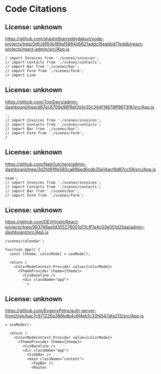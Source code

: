# Code Citations

## License: unknown
https://github.com/shashidharreddydakuri/node-projects/tree/0dfcd950e189a15864d5821addc16eabbd71eddb/react-projects/react-admin/src/App.js

```
/ import Invoices from './scenes/invoices';
// import Contacts from './scenes/contacts';
// import Bar from './scenes/bar';
// import Form from './scenes/form';
// import Line
```


## License: unknown
https://github.com/TomDevy/admin-dashboard/tree/d67ec6709e98f9ef2e1e35c344f19678ff9673f8/src/App.js

```
';
// import Invoices from './scenes/invoices';
// import Contacts from './scenes/contacts';
// import Bar from './scenes/bar';
// import Form from './scenes/form';
/
```


## License: unknown
https://github.com/NaeOutchere/admin-dashboard/tree/3d2fd91ffe580ca89bed6cdb35e14acf8d67cc58/src/App.js

```
team';
// import Invoices from './scenes/invoices';
// import Contacts from './scenes/contacts';
// import Bar from './scenes/bar';
// import Form from './scenes/form';
```


## License: unknown
https://github.com/DEVHrishi/React-projects/tree/993749ae1d355276051d13cff7a4c03e051d25aa/admin-dashboard/src/App.js

```
/scenes/calendar';

function App() {
  const [theme, colorMode] = useMode();

  return (
    <ColorModeContext.Provider value={colorMode}>
      <ThemeProvider theme={theme}>
        <CssBaseline />
        <div className="app">
          <
```


## License: unknown
https://github.com/EvgenyPetro/auth-server-front/tree/bac7c871226a386bdb4c6f4eb1c33f4547afa213/src/App.js

```
= useMode();

  return (
    <ColorModeContext.Provider value={colorMode}>
      <ThemeProvider theme={theme}>
        <CssBaseline />
        <div className="app">
          <SideBar />
          <main className="content">
            <TopBar />
            <Routes
```


